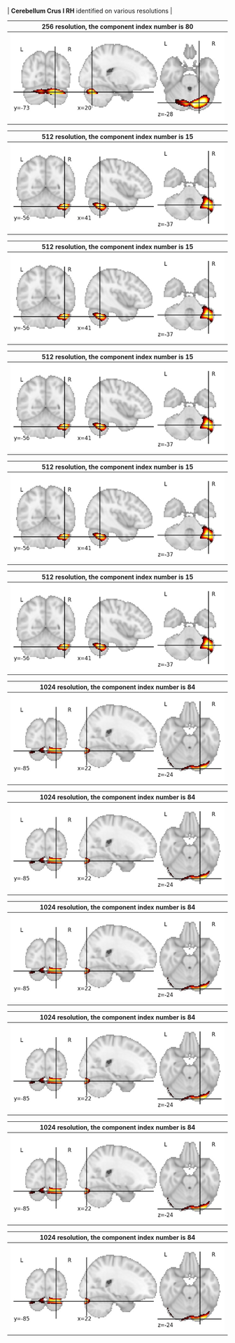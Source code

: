 


| **Cerebellum Crus I RH** identified on various resolutions |

| 256 resolution, the component index number is 80|  
|:---:|  
| ![Component 256](../256/final/80.jpg "From component 256: Cerebellum Crus I RH") |

| 512 resolution, the component index number is 15|  
|:---:|  
| ![Component 512](../512/final/15.jpg "From component 512: Cerebellum Crus I RH") |

| 512 resolution, the component index number is 15|  
|:---:|  
| ![Component 512](../512/final/15.jpg "From component 512: Cerebellum Crus I RH") |

| 512 resolution, the component index number is 15|  
|:---:|  
| ![Component 512](../512/final/15.jpg "From component 512: Cerebellum Crus I RH") |

| 512 resolution, the component index number is 15|  
|:---:|  
| ![Component 512](../512/final/15.jpg "From component 512: Cerebellum Crus I RH") |

| 512 resolution, the component index number is 15|  
|:---:|  
| ![Component 512](../512/final/15.jpg "From component 512: Cerebellum Crus I RH") |

| 1024 resolution, the component index number is 84|  
|:---:|  
| ![Component 1024](../1024/final/84.jpg "From component 1024: Cerebellum Crus I RH") |

| 1024 resolution, the component index number is 84|  
|:---:|  
| ![Component 1024](../1024/final/84.jpg "From component 1024: Cerebellum Crus I RH") |

| 1024 resolution, the component index number is 84|  
|:---:|  
| ![Component 1024](../1024/final/84.jpg "From component 1024: Cerebellum Crus I RH") |

| 1024 resolution, the component index number is 84|  
|:---:|  
| ![Component 1024](../1024/final/84.jpg "From component 1024: Cerebellum Crus I RH") |

| 1024 resolution, the component index number is 84|  
|:---:|  
| ![Component 1024](../1024/final/84.jpg "From component 1024: Cerebellum Crus I RH") |

| 1024 resolution, the component index number is 84|  
|:---:|  
| ![Component 1024](../1024/final/84.jpg "From component 1024: Cerebellum Crus I RH") |